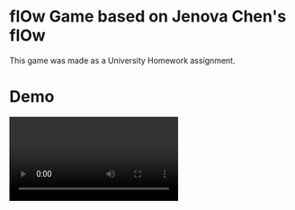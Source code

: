 # flOw Game based on Jenova Chen's flOw

This game was made as a University Homework assignment.

# Demo
<video src='docs/flOw-gameplay.mp4' />
